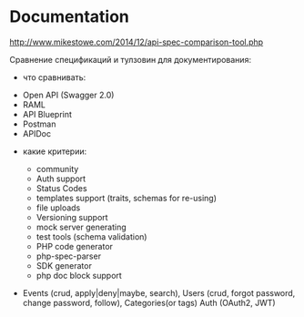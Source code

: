 # Documentation

http://www.mikestowe.com/2014/12/api-spec-comparison-tool.php

Сравнение спецификаций и тулзовин для документирования:

- что сравнивать:
 * Open API (Swagger 2.0)
 * RAML
 * API Blueprint
 * Postman
 * APIDoc


- какие критерии:
  * community
  * Auth support
  * Status Codes
  * templates support (traits, schemas for re-using)
  * file uploads
  * Versioning support
  * mock server generating
  * test tools (schema validation)
  * PHP code generator
  * php-spec-parser
  * SDK generator
  * php doc block support


- Events (crud, apply|deny|maybe, search), Users (crud, forgot password, change password, follow), Categories(or tags) Auth (OAuth2, JWT)